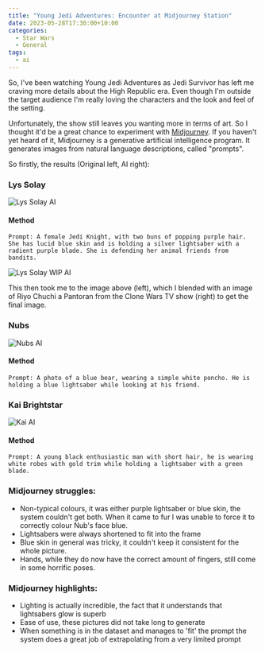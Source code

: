 ```yaml
---
title: "Young Jedi Adventures: Encounter at Midjourney Station"
date: 2023-05-28T17:30:00+10:00
categories:
  - Star Wars
  - General
tags:
  - ai
---
```


So, I've been watching Young Jedi Adventures as Jedi Survivor has left me craving more details about the High Republic era. Even though I'm outside the target audience I'm really loving the characters and the look and feel of the setting.

Unfortunately, the show still leaves you wanting more in terms of art. So I thought it'd be a great chance to experiment with [Midjourney](https://www.midjourney.com). If you haven't yet heard of it, Midjourney is a generative artificial intelligence program. It generates images from natural language descriptions, called "prompts".

So firstly, the results (Original left, AI right):

### Lys Solay

![Lys Solay AI](/uploads/2023/05/lys.png#center)

#### Method
```
Prompt: A female Jedi Knight, with two buns of popping purple hair. She has lucid blue skin and is holding a silver lightsaber with a radient purple blade. She is defending her animal friends from bandits.
```

![Lys Solay WIP AI](/uploads/2023/05/lys-wip.png#center)

This then took me to the image above (left), which I blended with an image of Riyo Chuchi a Pantoran from the Clone Wars TV show (right) to get the final image.

### Nubs

![Nubs AI](/uploads/2023/05/nubs.png#center)

#### Method
```
Prompt: A photo of a blue bear, wearing a simple white poncho. He is holding a blue lightsaber while looking at his friend. 
```

### Kai Brightstar

![Kai AI](/uploads/2023/05/kai.png#center)

#### Method
```
Prompt: A young black enthusiastic man with short hair, he is wearing white robes with gold trim while holding a lightsaber with a green blade. 
```

### Midjourney struggles:
- Non-typical colours, it was either purple lightsaber or blue skin, the system couldn't get both. When it came to fur I was unable to force it to correctly colour Nub's face blue.
- Lightsabers were always shortened to fit into the frame
- Blue skin in general was tricky, it couldn't keep it consistent for the whole picture.
- Hands, while they do now have the correct amount of fingers, still come in some horrific poses.

### Midjourney highlights:
- Lighting is actually incredible, the fact that it understands that lightsabers glow is superb
- Ease of use, these pictures did not take long to generate
- When something is in the dataset and manages to 'fit' the prompt the system does a great job of extrapolating from a very limited prompt
